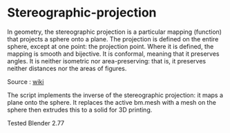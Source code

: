 # Stereographic-projection

In geometry, the stereographic projection is a particular mapping (function) that projects a sphere onto a plane. The projection is defined on the entire sphere, except at one point: the projection point. Where it is defined, the mapping is smooth and bijective. It is conformal, meaning that it preserves angles. It is neither isometric nor area-preserving: that is, it preserves neither distances nor the areas of figures.

Source : [wiki](https://en.wikipedia.org/wiki/Stereographic_projection)

The script implements the inverse of the stereographic projection: it maps a plane onto the sphere.
It replaces the active bm.mesh with a mesh on the sphere then extrudes this to a solid for 3D printing.

Tested Blender 2.77



